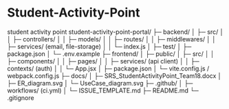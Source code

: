 # Student-Activity-Point
student activity point
student-activity-point-portal/
├─ backend/
│  ├─ src/
│  │  ├─ controllers/
│  │  ├─ models/
│  │  ├─ routes/
│  │  ├─ middlewares/
│  │  ├─ services/   (email, file-storage)
│  │  └─ index.js
│  ├─ test/
│  ├─ package.json
│  └─ .env.example
├─ frontend/
│  ├─ public/
│  ├─ src/
│  │  ├─ components/
│  │  ├─ pages/
│  │  ├─ services/  (api client)
│  │  ├─ contexts/  (auth)
│  │  └─ App.jsx
│  ├─ package.json
│  └─ vite.config.js / webpack.config.js
├─ docs/
│  ├─ SRS_StudentActivityPoint_Team18.docx
│  ├─ ER_diagram.svg
│  └─ UseCase_diagram.svg
├─ .github/
│  ├─ workflows/ (ci.yml)
│  └─ ISSUE_TEMPLATE.md
├─ README.md
└─ .gitignore
